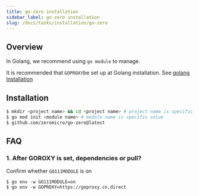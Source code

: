 ```yaml
---
title: go-zero installation
sidebar_label: go-zero installation
slug: /docs/tasks/installation/go-zero
---
```


## Overview

In Golang, we recommend using `go module` to manage.

It is recommended that `GOPROXY`be set up at Golang installation. See <a href="/docs/tasks" target="_blank">golang Installation</a>

## Installation

```bash
$ mkdir <project name> && cd <project name> # project name is specific value
$ go mod init <module name> # module name is specific value
$ github.com/zeromicro/go-zero@latest
```

## FAQ

### 1. After GOROXY is set, dependencies or pull?

Confirm whether `GO111MODULE` is on

```shell
$ go env -w GO111MODULE=on
$ go env -w GOPROXY=https://goproxy.cn,direct
```